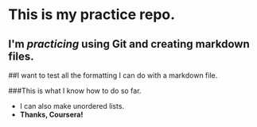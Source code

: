 This is my practice repo.
===============================

I'm *practicing* using Git and creating markdown files.
-----------------------------------------------------

##I want to test all the formatting I can do with a markdown file.

###This is what I know how to do so far.

* I can also make unordered lists.
* **Thanks, Coursera!**


